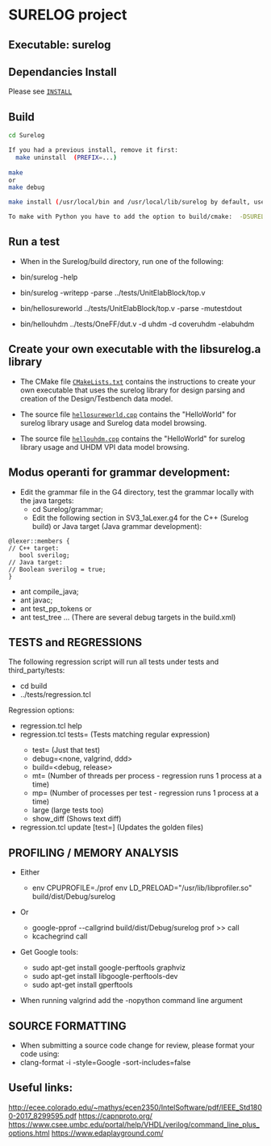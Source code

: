 # SURELOG project
## Executable: surelog

## Dependancies Install 

Please see [`INSTALL`](../INSTALL.md)

## Build
 
```bash
cd Surelog

If you had a previous install, remove it first:
  make uninstall  (PREFIX=...)
  
make
or 
make debug

make install (/usr/local/bin and /usr/local/lib/surelog by default, use PREFIX=<path> for alternative locations)

To make with Python you have to add the option to build/cmake:  -DSURELOG_WITH_PYTHON=1
```

## Run a test

* When in the Surelog/build directory, run one of the following:

* bin/surelog -help

* bin/surelog -writepp -parse ../tests/UnitElabBlock/top.v

* bin/hellosureworld ../tests/UnitElabBlock/top.v -parse -mutestdout

* bin/hellouhdm ../tests/OneFF/dut.v -d uhdm -d coveruhdm -elabuhdm

## Create your own executable with the libsurelog.a library

* The CMake file [`CMakeLists.txt`](../tests/TestInstall/CMakeLists.txt) contains the instructions to create your own executable that uses the surelog library for design parsing and creation of the Design/Testbench data model.

* The source file [`hellosureworld.cpp`](hellosureworld.cpp) contains the "HelloWorld" for surelog library usage and Surelog data model browsing. 

* The source file [`hellouhdm.cpp`](hellouhdm.cpp) contains the "HelloWorld" for surelog library usage and UHDM VPI data model browsing.

## Modus operanti for grammar development:

* Edit the grammar file in the G4 directory, test the grammar locally with the java targets: 
  * cd Surelog/grammar;
  * Edit the following section in SV3_1aLexer.g4 for the C++ (Surelog build) or Java target (Java grammar development):
```
@lexer::members {
// C++ target:
   bool sverilog;
// Java target:
// Boolean sverilog = true;
}
```

  * ant compile_java;
  * ant javac;
  * ant test_pp_tokens or
  * ant test_tree ... (There are several debug targets in the build.xml)

## TESTS and REGRESSIONS

The following regression script will run all tests under tests and third_party/tests:
* cd build
* ../tests/regression.tcl 

Regression options:
* regression.tcl help   
* regression.tcl tests=<testname>     (Tests matching regular expression)
  * test=<testname>                   (Just that test)
  * debug=<none, valgrind, ddd>
  * build=<debug, release>
  * mt=<nbThreads>                    (Number of threads per process -
                                       regression runs 1 process at a time)
  * mp=<nbProcesses>                  (Number of processes per test -
                                       regression runs 1 process at a time)			       
  * large                             (large tests too)
  * show_diff                         (Shows text diff)
* regression.tcl update [test=<testname>] (Updates the golden files)  

## PROFILING / MEMORY ANALYSIS

* Either
   * env CPUPROFILE=./prof env LD_PRELOAD="/usr/lib/libprofiler.so"  build/dist/Debug/surelog <test>
* Or 
   * google-pprof --callgrind  build/dist/Debug/surelog prof >> call
   * kcachegrind call 

* Get Google tools: 
   * sudo apt-get install google-perftools graphviz
   * sudo apt-get install libgoogle-perftools-dev
   * sudo apt-get install gperftools

* When running valgrind add the -nopython command line argument

## SOURCE FORMATTING

 * When submitting a source code change for review, please format your code using:
 * clang-format -i -style=Google -sort-includes=false <files>

## Useful links:

http://ecee.colorado.edu/~mathys/ecen2350/IntelSoftware/pdf/IEEE_Std1800-2017_8299595.pdf
https://capnproto.org/
https://www.csee.umbc.edu/portal/help/VHDL/verilog/command_line_plus_options.html
https://www.edaplayground.com/


